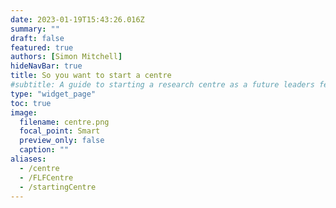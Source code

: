 ```yaml
---
date: 2023-01-19T15:43:26.016Z
summary: ""
draft: false
featured: true
authors: [Simon Mitchell]
hideNavBar: true
title: So you want to start a centre
#subtitle: A guide to starting a research centre as a future leaders fellow.
type: "widget_page"
toc: true
image:
  filename: centre.png
  focal_point: Smart
  preview_only: false
  caption: ""
aliases:
  - /centre
  - /FLFCentre
  - /startingCentre
---
```


